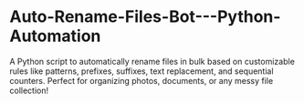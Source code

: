 # Auto-Rename-Files-Bot---Python-Automation
A Python script to automatically rename files in bulk based on customizable rules like patterns, prefixes, suffixes, text replacement, and sequential counters. Perfect for organizing photos, documents, or any messy file collection!
